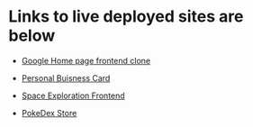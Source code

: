 # Links to live deployed sites are below 

* [Google Home page frontend clone](https://65aeb240ba900434abb4f4ec--incomparable-kelpie-389bbe.netlify.app/)
  
* [Personal Buisness Card](https://akshatbuisnesscard.netlify.app)
  
* [Space Exploration Frontend ](https://spacexplorationn.netlify.app/)
  
* [PokeDex Store](https://pokedexcardsweb.netlify.app)
